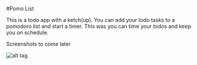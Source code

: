 #Pomo List

This is a todo app with a ketch(up). You can add your todo tasks to a pomodoro list and start a timer. This was you can time your todos and keep you on schedule.

Screenshots to come later

![alt tag](http://i.imgur.com/cpZ51UJ.png)
